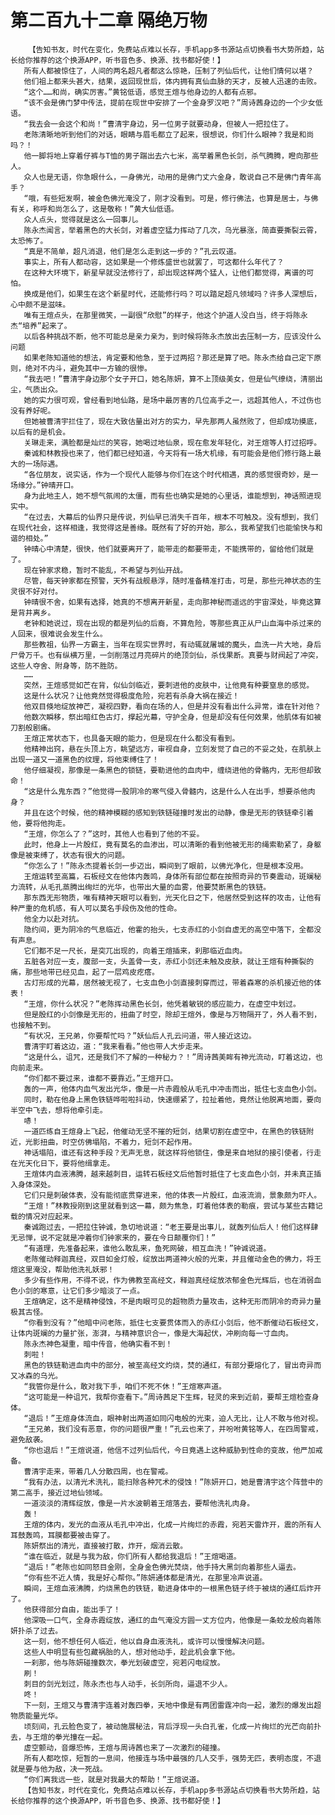 # 第二百九十二章 隔绝万物
        【告知书友，时代在变化，免费站点难以长存，手机app多书源站点切换看书大势所趋，站长给你推荐的这个换源APP，听书音色多、换源、找书都好使！】
       所有人都被惊住了，人间的两名超凡者都这么惊艳，压制了列仙后代，让他们情何以堪？
       他们祖上都来头甚大，结果，返回现世后，体内拥有真仙血脉的天才，反被人迅速的击败。
       “这个……和尚，确实厉害。”黄铭低语，感觉王煊与他身边的人都有点邪。
       “该不会是佛门梦中传法，提前在现世中安排了一个金身罗汉吧？”周诗茜身边的一个少女低语。
       “我去会一会这个和尚！”曹清宇身边，另一位男子就要动身，但被人一把拉住了。
       老陈清晰地听到他们的对话，眼睛与眉毛都立了起来，很想说，你们什么眼神？我是和尚吗？！
       他一脚将地上穿着仔裤与T恤的男子踹出去六七米，高举着黑色长剑，杀气腾腾，瞪向那些人。
       众人也是无语，你急眼什么，一身佛光，动用的是佛门丈六金身，敢说自己不是佛门青年高手？
       “哦，有些短发啊，被金色佛光淹没了，刚才没看到。可是，修行佛法，也算是居士，与佛有关，称呼和尚怎么了，这是敬称！”黄大仙低语。
       众人点头，觉得就是这么一回事儿。
       陈永杰闻言，举着黑色的大长剑，对着虚空猛力挥动了几次，乌光暴涨，简直要撕裂云霄，太恐怖了。
       “真是不简单，超凡消退，他们是怎么走到这一步的？”孔云叹道。
       事实上，所有人都动容，这如果是一个修炼盛世也就罢了，可这都什么年代了？
       在这种大环境下，新星早就没法修行了，却出现这样两个猛人，让他们都觉得，离谱的可怕。
       换成是他们，如果生在这个新星时代，还能修行吗？可以踏足超凡领域吗？许多人深想后，心中颇不是滋味。
       唯有王煊点头，在那里微笑，一副很“欣慰”的样子，他这个护道人没白当，终于将陈永杰“培养”起来了。
       以后各种挑战不断，他不可能总是亲力亲为，到时候将陈永杰放出去压制一方，应该没什么问题
       如果老陈知道他的想法，肯定要和他急，至于过两招？那还是算了吧。陈永杰给自己定下原则，绝对不内斗，避免其中一方输的很惨。
       “我去吧！”曹清宇身边那个女子开口，她名陈妍，算不上顶级美女，但是仙气缭绕，清丽出尘，气质出众。
       她的实力很可观，曾经看到地仙路，是场中最厉害的几位高手之一，远超其他人，不过伤也没有养好呢。
       但她被曹清宇拦住了，现在大致估量出对方的实力，早先那两人虽然败了，但却成功摸底，以后有的是机会。
       关琳走来，满脸都是灿烂的笑容，她喝过地仙泉，现在愈发年轻化，对王煊等人打过招呼。
       秦诚和林教授也来了，他们都已经知道，今天将有一场大机缘，有可能会是他们修行路上最大的一场际遇。
       “各位朋友，说实话，作为一个现代人能够与你们在这个时代相遇，真的感觉很奇妙，是一场缘分。”钟晴开口。
       身为此地主人，她不想气氛闹的太僵，而有些也确实是她的心里话，谁能想到，神话照进现实中。
       “在过去，大幕后的仙界只是传说，列仙早已消失千百年，根本不可触及。没有想到，我们在现代社会，这样相逢，我觉得这是善缘。既然有了好的开始，那么，我希望我们也能愉快与和谐的相处。”
       钟晴心中清楚，很快，他们就要离开了，能带走的都要带走，不能携带的，留给他们就是了。
       现在钟家求稳，暂时不能乱，不希望与列仙开战。
       尽管，每天钟家都在预警，天外有战舰悬浮，随时准备精准打击，可是，那些元神状态的生灵很不好对付。
       钟晴很不舍，如果有选择，她真的不想离开新星，走向那神秘而遥远的宇宙深处，毕竟这算是背井离乡。
       老钟和她说过，现在出现的都是列仙的后裔，不算危险，等那些真正从尸山血海中杀过来的人回来，很难说会发生什么。
       那些教祖，仙界一方霸主，当年在现实世界时，有动辄就屠城的魔头，血洗一片大地，身后尸骨万千。也有纵横万里，一剑削落过月亮碎片的绝顶剑仙，杀伐果断。真要与财阀起了冲突，这些人夺舍、附身等，防不胜防。
       ……
       突然，王煊感觉如芒在背，似仙剑临近，要刺进他的皮肤中，让他竟有种要窒息的感觉。
       这是什么状况？让他竟然觉得极度危险，宛若有杀身大祸在接近！
       他双目倏地绽放神芒，凝视四野，看向在场的人，但是并没有看出什么异常，谁在针对他？
       他数次瞬移，祭出暗红色古灯，撑起光幕，守护全身，但是却没有任何效果，他肌体有如被刀割般剧痛。
       王煊正常状态下，也具备天眼的能力，但是现在什么都没有看到。
       他精神出窍，悬在头顶上方，眺望远方，审视自身，立刻发觉了自己的不妥之处，在肌肤上出现一道又一道黑色的纹理，将他束缚住了！
       他仔细凝视，那像是一条黑色的锁链，要勒进他的血肉中，缠绕进他的骨骼内，无形但却致命！
       “这是什么鬼东西？”他觉得一股阴冷的寒气侵入骨髓内，这是什么人在出手，想要杀他肉身？
       并且在这个时候，他的精神模糊的感知到铁链碰撞时发出的动静，像是无形的铁链牵引着他，要将他拘走。
       “王煊，你怎么了？”这时，其他人也看到了他的不妥。
       此时，他身上一片殷红，竟有莫名的血渗出，可以清晰的看到他被无形的绳索勒紧了，身躯像是被束缚了，状态有很大的问题。
       “你怎么了！”陈永杰提着长剑一步迈出，瞬间到了眼前，以佛光净化，但是根本没用。
       王煊运转至高篇，石板经文在他体内轰鸣，身体所有部位都在按照奇异的节奏震动，斑斓秘力流转，从毛孔蒸腾出绚烂的光华，也带出大量的血雾，他要焚断黑色的铁链。
       那东西无形物质，唯有精神天眼可以看到，光天化日之下，他居然受到这样的攻击，让他有种严重的危机感，有人可以莫名手段伤及他的性命。
       他全力以赴对抗。
       隐约间，更为阴冷的气息临近，他霍的抬头，七支赤红的小剑自虚无的高空中落下，全都没有声息。
       它们都不足一尺长，是突兀出现的，向着王煊插来，刹那临近血肉。
       五脏各对应一支，腹部一支，头盖骨一支，赤红小剑还未触及皮肤，就让王煊有种撕裂的痛，那些地带已经见血，起了一层鸡皮疙瘩。
       古灯形成的光幕，居然被无视了，七支血色小剑直接刺穿而过，带着森寒的杀机接近他的体表！
       “王煊，你什么状况？”老陈挥动黑色长剑，他凭着敏锐的感应能力，在虚空中划过。
       但是殷红的小剑像是无形的，扭曲了时空，除却王煊外，像是与万物隔开了，外人看不到，也接触不到。
       “有状况，王兄弟，你要帮忙吗？”妖仙后人孔云问道，带人接近这边。
       曹清宇盯着这边，道：“我来看看。”他也带人大步走来。
       “这是什么，诅咒，还是我们不了解的一种秘力？！”周诗茜美眸有神光流动，盯着这边，也向前走来。
       “你们都不要过来，谁都不要靠近。”王煊开口。
       轰的一声，他体内血气发出光华，像是一片赤霞般从毛孔中冲击而出，抵住七支血色小剑。
       同时，勒在他身上黑色铁链哗啦啦抖动，快速绷紧了，拉扯着他，竟然让他脱离地面，要向半空中飞去，想将他牵引走。
       哧！
       一道匹练自王煊身上飞起，他催动无坚不摧的短剑，结果切割在虚空中，在黑色的铁链附近，光影扭曲，时空仿佛塌陷，不着力，短剑不起作用。
       神话塌陷，谁还有这种手段？无声无息，就这样将他锁住，像是来自地狱的接引使者，行走在光天化日下，要将他缉拿走。
       王煊体内血液沸腾，越来越刺目，运转石板经文后他暂时抵住了七支血色小剑，并未真正插入身体深处。
       它们只是刺破体表，没有能彻底贯穿进来，他的体表一片殷红，血液流淌，景象颇为吓人。
       “王煊！”林教授刚到这里就看到这一幕，颇为焦急，盯着他体表的勒痕，尝试与某些古籍记载的情况对应起来。
       秦诚跑过去，一把拉住钟诚，急切地说道：“老王要是出事儿，就轰列仙后人！他们这样肆无忌惮，说不定就是冲着你们钟家来的，要在今日颠覆你们！”
       “有道理，先准备起来，谁他么敢乱来，鱼死网破，相互血洗！”钟诚说道。
       老陈催动释迦真经，双目如金灯般，绽放出两道神火般的光束，并且催动金色的佛力，将王煊这里淹没，帮助他洗礼妖邪！
       多少有些作用，不得不说，作为佛教至高经文，释迦真经绽放浓郁金色光辉后，也在消弱血色小剑的寒意，让它们多少暗淡了一点。
       王煊确定，这不是精神侵蚀，不是肉眼可见的超物质力量攻击，这种无形而阴冷的奇异力量极其古怪。
       “你看到没有？”他暗中问老陈，抵住七支要贯体而入的赤红小剑后，他不断催动石板经文，让体内斑斓的力量扩张，澎湃，与精神意识合一，像是大海起伏，冲刷向每一寸血肉。
       陈永杰神色凝重，暗中传音，他确实看不到！
       刺啦！
       黑色的铁链勒进血肉中的部分，被至高经文灼烧，焚的通红，有部分要熔化了，冒出奇异而又冰森的乌光。
       “我管你是什么，敢对我下手，咱们不死不休！”王煊寒声道。
       “这可能是一种诅咒，我帮你查看下。”周诗茜足下生辉，轻灵的来到近前，要帮王煊检查身体。
       “退后！”王煊身体流血，眼神射出两道如同闪电般的光束，迫人无比，让人不敢与他对视。
       “王兄弟，我们没有恶意，你的问题很严重！”孔云也来了，并吩咐黄铭等人，在四周警戒，避免敌袭。
       “你也退后！”王煊说道，他信不过列仙后代，今日竟遇上这种威胁到性命的变故，他严加戒备。
       曹清宇走来，带着几人分散四周，也在警戒。
       “我有办法，以清光术洗礼，能扫除各种咒术的侵蚀！”陈妍开口，她是曹清宇这个阵营中的第二高手，接近过地仙领域。
       一道淡淡的清辉绽放，像是一片水波朝着王煊落去，要帮他洗礼肉身。
       轰！
       王煊的体内，发光的血液从毛孔中冲出，化成一片绚烂的赤霞，宛若天雷炸开，震的所有人耳鼓轰鸣，耳膜都要被击穿了。
       陈妍祭出的清光，直接被打散，炸开，烟消云散。
       “谁在临近，就是与我为敌，你们所有人都给我退后！”王煊喝道。
       “退后！”老陈也如同怒目金刚，全身金色佛光焚烧，他手持大黑剑向着那些人逼去。
       “你有些不近人情，我是好心帮你。”陈妍通体都是清光，在那里冷声说道。
       瞬间，王煊血液沸腾，灼烧黑色的铁链，勒进身体中的一根黑色链子终于被烧的通红后炸开了。
       他获得部分自由，能出手了！
       他深吸一口气，全身赤霞绽放，通红的血气淹没方圆一丈方位内，他像是一条蛟龙般向着陈妍扑杀了过去。
       这一刻，他不想任何人临近，他以自身血液洗礼，或许可以慢慢解决问题。
       这些人中明显有些包藏祸胎的人，想对他动手，趁此机会拿下他。
       一刹那，他与陈妍碰撞数次，拳光划破虚空，宛若闪电绽放。
       刷！
       刺目的剑光划过，陈永杰也与人动手，长剑所向，逼退不少人。
       咚！
       下一刻，王煊又与曹清宇连着对轰四拳，天地中像是有两团雷霆冲向一起，激烈的爆发出超物质能量光华。
       顷刻间，孔云脸色变了，被动施展秘法，背后浮现一头白孔雀，化成一片绚烂的光芒向前扑去，与王煊的拳光撞在一起。
       虚空颤动，音爆恐怖，王煊与周诗茜也来了一次激烈的碰撞。
       所有人都吃惊，短暂的一息间，他接连与场中最强的几人交手，强势无匹，表明态度，不退就是要与他为敌，决一死战。
       “你们离我远一些，就是对我最大的帮助！”王煊说道。
       【告知书友，时代在变化，免费站点难以长存，手机app多书源站点切换看书大势所趋，站长给你推荐的这个换源APP，听书音色多、换源、找书都好使！】